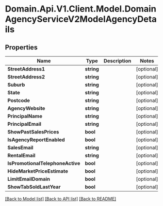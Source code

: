 # Domain.Api.V1.Client.Model.DomainAgencyServiceV2ModelAgencyDetails
## Properties

Name | Type | Description | Notes
------------ | ------------- | ------------- | -------------
**StreetAddress1** | **string** |  | [optional] 
**StreetAddress2** | **string** |  | [optional] 
**Suburb** | **string** |  | [optional] 
**State** | **string** |  | [optional] 
**Postcode** | **string** |  | [optional] 
**AgencyWebsite** | **string** |  | [optional] 
**PrincipalName** | **string** |  | [optional] 
**PrincipalEmail** | **string** |  | [optional] 
**ShowPastSalesPrices** | **bool** |  | [optional] 
**IsAgencyReportEnabled** | **bool** |  | [optional] 
**SalesEmail** | **string** |  | [optional] 
**RentalEmail** | **string** |  | [optional] 
**IsPromotionalTelephoneActive** | **bool** |  | [optional] 
**HideMarketPriceEstimate** | **bool** |  | [optional] 
**LimitEmailDomain** | **bool** |  | [optional] 
**ShowTabSoldLastYear** | **bool** |  | [optional] 

[[Back to Model list]](../README.md#documentation-for-models) [[Back to API list]](../README.md#documentation-for-api-endpoints) [[Back to README]](../README.md)

